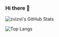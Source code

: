 ### Hi there 👋

![zvizvi's GitHub Stats](https://github-readme-stats.vercel.app/api?username=zvizvi&count_private=true&show_icons=true)

![Top Langs](https://github-readme-stats.vercel.app/api/top-langs/?username=zvizvi&layout=compact)
<!-- ------- -->

<!--
**zvizvi/zvizvi** is a ✨ _special_ ✨ repository because its `README.md` (this file) appears on your GitHub profile.

Here are some ideas to get you started:

- 🔭 I’m currently working on ...
- 🌱 I’m currently learning ...
- 👯 I’m looking to collaborate on ...
- 🤔 I’m looking for help with ...
- 💬 Ask me about ...
- 📫 How to reach me: ...
- 😄 Pronouns: ...
- ⚡ Fun fact: ...
-->
